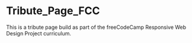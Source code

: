 # Tribute_Page_FCC

This is a tribute page build as part of the freeCodeCamp Responsive Web Design Project curriculum.
